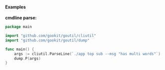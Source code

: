 
#### Examples

**cmdline parse:**

```go
package main

import "github.com/gookit/goutil/cliutil"
import "github.com/gookit/goutil/dump"

func main() {
	args := cliutil.ParseLine(`./app top sub --msg "has multi words"`)
	dump.P(args)
}
```
